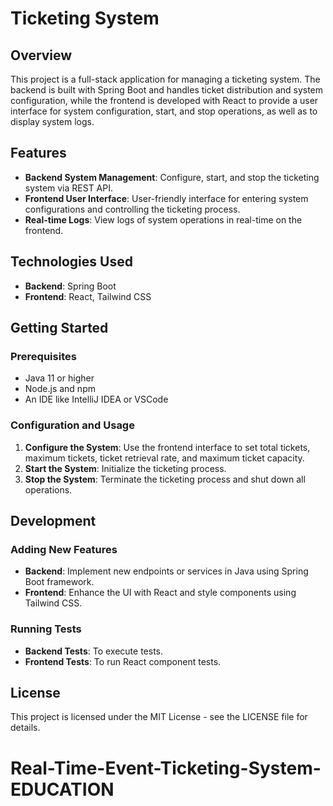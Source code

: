 # Ticketing System

## Overview

This project is a full-stack application for managing a ticketing system. The backend is built with Spring Boot and handles ticket distribution and system configuration, while the frontend is developed with React to provide a user interface for system configuration, start, and stop operations, as well as to display system logs.

## Features

- **Backend System Management**: Configure, start, and stop the ticketing system via REST API.
- **Frontend User Interface**: User-friendly interface for entering system configurations and controlling the ticketing process.
- **Real-time Logs**: View logs of system operations in real-time on the frontend.

## Technologies Used

- **Backend**: Spring Boot
- **Frontend**: React, Tailwind CSS

## Getting Started

### Prerequisites

- Java 11 or higher
- Node.js and npm
- An IDE like IntelliJ IDEA or VSCode

### Configuration and Usage

1. **Configure the System**: Use the frontend interface to set total tickets, maximum tickets, ticket retrieval rate, and maximum ticket capacity.
2. **Start the System**: Initialize the ticketing process.
3. **Stop the System**: Terminate the ticketing process and shut down all operations.

## Development

### Adding New Features

- **Backend**: Implement new endpoints or services in Java using Spring Boot framework.
- **Frontend**: Enhance the UI with React and style components using Tailwind CSS.

### Running Tests

- **Backend Tests**: To execute tests.
- **Frontend Tests**: To run React component tests.

## License

This project is licensed under the MIT License - see the LICENSE file for details.
# Real-Time-Event-Ticketing-System-EDUCATION
